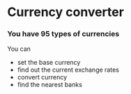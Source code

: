 # Currency converter

### You have 95 types of currencies

You can

- set the base currency
- find out the current exchange rates
- convert currency
- find the nearest banks

